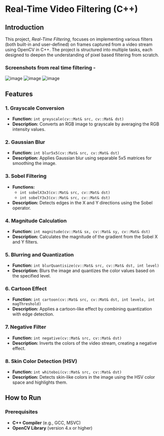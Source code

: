 # Real-Time Video Filtering (C++)

## Introduction

This project, *Real-Time Filtering*, focuses on implementing various filters (both built-in and user-defined) on frames captured from a video stream using OpenCV in C++. The project is structured into multiple tasks, each designed to deepen the understanding of pixel based filtering from scratch.

### Screenshots from real time filtering -
![image](https://github.com/user-attachments/assets/73b2892e-9688-49d9-8acf-5167dc6af488)
![image](https://github.com/user-attachments/assets/61938d3e-a29c-4a1d-84a6-8626affce89c)
![image](https://github.com/user-attachments/assets/95c5588d-f42a-43db-b667-a940d0374312)

## Features

### 1. Grayscale Conversion
- **Function:** `int greyscale(cv::Mat& src, cv::Mat& dst)`
- **Description:** Converts an RGB image to grayscale by averaging the RGB intensity values.

### 2. Gaussian Blur
- **Function:** `int blur5x5(cv::Mat& src, cv::Mat& dst)`
- **Description:** Applies Gaussian blur using separable 5x5 matrices for smoothing the image.

### 3. Sobel Filtering
- **Functions:**
  - `int sobelX3x3(cv::Mat& src, cv::Mat& dst)`
  - `int sobelY3x3(cv::Mat& src, cv::Mat& dst)`
- **Description:** Detects edges in the X and Y directions using the Sobel operator.

### 4. Magnitude Calculation
- **Function:** `int magnitude(cv::Mat& sx, cv::Mat& sy, cv::Mat& dst)`
- **Description:** Calculates the magnitude of the gradient from the Sobel X and Y filters.

### 5. Blurring and Quantization
- **Function:** `int blurQuantisize(cv::Mat& src, cv::Mat& dst, int level)`
- **Description:** Blurs the image and quantizes the color values based on the specified level.

### 6. Cartoon Effect
- **Function:** `int cartoon(cv::Mat& src, cv::Mat& dst, int levels, int magThreshold)`
- **Description:** Applies a cartoon-like effect by combining quantization with edge detection.

### 7. Negative Filter
- **Function:** `int negative(cv::Mat& src, cv::Mat& dst)`
- **Description:** Inverts the colors of the video stream, creating a negative effect.

### 8. Skin Color Detection (HSV)
- **Function:** `int whiteboi(cv::Mat& src, cv::Mat& dst)`
- **Description:** Detects skin-like colors in the image using the HSV color space and highlights them.

## How to Run

### Prerequisites
- **C++ Compiler** (e.g., GCC, MSVC)
- **OpenCV Library** (version 4.x or higher)
